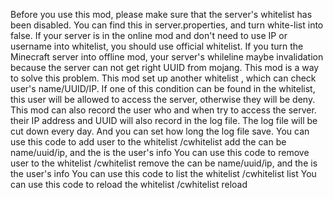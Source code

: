 Before you use this mod, please make sure that the server's whitelist has been disabled.
You can find this in server.properties, and turn white-list into false.
If your server is in the online mod and don't need to use IP or username into whitelist, you should use official whitelist.
If you turn the Minecraft server into offline mod, your server's whileline maybe invalidation because the server can not get right UUID from mojang.
This mod is a way to solve this problem.
This mod set up another whitelist , which can check user's name/UUID/IP. If one of this condition can be found in the whitelist, this user will be allowed to access the server, otherwise they will be deny.
This mod can also record the user who and when try to access the server. their IP address and UUID will also record in the log file.
The log file will be cut down every day. And you can set how long the log file save.
You can use this code to add user to the whitelist
/cwhitelist add <type> <volum>
the <type> can be name/uuid/ip, and the <volum> is the user's info
You can use this code to remove user to the whitelist
/cwhitelist remove <type> <volum>
the <type> can be name/uuid/ip, and the <volum> is the user's info
You can use this code to list the whitelist
/cwhitelist list
You can use this code to reload the whitelist
/cwhitelist reload
